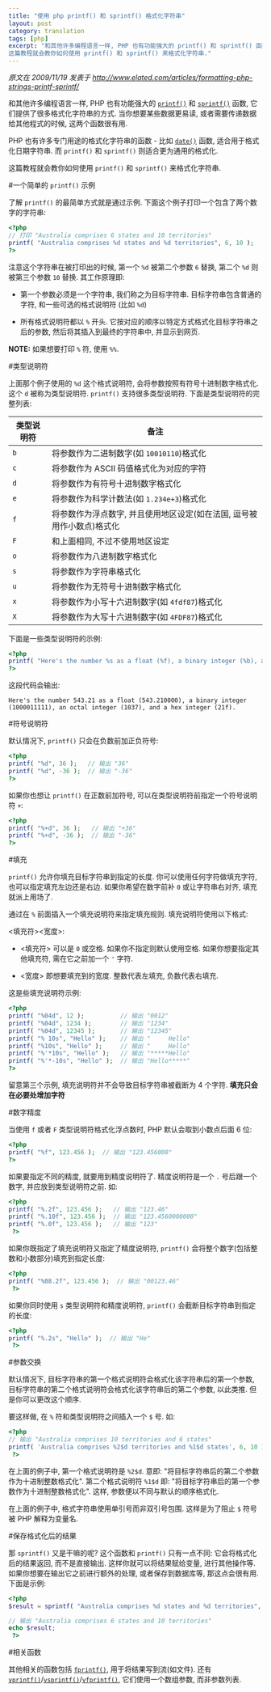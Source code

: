 ```yaml
---
title: "使用 php printf() 和 sprintf() 格式化字符串"
layout: post
category: translation
tags: [php]
excerpt: "和其他许多编程语言一样, PHP 也有功能强大的 printf() 和 sprintf() 函数, 它们提供了很多格式化字符串的方式. 当你想要某些数据更易读, 或者需要传递数据给其他程式的时候, 这两个函数很有用.
这篇教程就会教你如何使用 printf() 和 sprintf() 来格式化字符串."
---
```

_原文在 2009/11/19 发表于 <http://www.elated.com/articles/formatting-php-strings-printf-sprintf/>_

和其他许多编程语言一样, PHP 也有功能强大的 [`printf()`][printf] 和 [`sprintf()`][sprintf] 函数, 它们提供了很多格式化字符串的方式. 当你想要某些数据更易读, 或者需要传递数据给其他程式的时候, 这两个函数很有用.

PHP 也有许多专门用途的格式化字符串的函数 - 比如 [`date()`][date] 函数, 适合用于格式化日期字符串. 而 `printf()` 和 `sprintf()` 则适合更为通用的格式化.

这篇教程就会教你如何使用 `printf()` 和 `sprintf()` 来格式化字符串.

#一个简单的 `printf()` 示例

了解 `printf()` 的最简单方式就是通过示例. 下面这个例子打印一个包含了两个数字的字符串:

```php
<?php
// 打印 "Australia comprises 6 states and 10 territories"
printf( "Australia comprises %d states and %d territories", 6, 10 );
?>
```

注意这个字符串在被打印出的时候, 第一个 `%d` 被第二个参数 `6` 替换, 第二个 `%d` 则被第三个参数 `10` 替换. 其工作原理即:

- 第一个参数必须是一个字符串, 我们称之为目标字符串. 目标字符串包含普通的字符, 和一些可选的格式说明符 (比如 `%d`)

- 所有格式说明符都以 `%` 开头. 它按对应的顺序以特定方式格式化目标字符串之后的参数, 然后将其插入到最终的字符串中, 并显示到网页.

__NOTE:__ 如果想要打印 `%` 符, 使用 `%%`.

#类型说明符

上面那个例子使用的 `%d` 这个格式说明符, 会将参数按照有符号十进制数字格式化. 这个 `d` 被称为类型说明符. `printf()` 支持很多类型说明符. 下面是类型说明符的完整列表:

|类型说明符|备注|
|----------|----|
| `b` | 将参数作为二进制数字(如 `10010110`)格式化 |
| `c` | 将参数作为 ASCII 码值格式化为对应的字符 |
| `d` | 将参数作为有符号十进制数字格式化 |
| `e` | 将参数作为科学计数法(如 `1.234e+3`)格式化 |
| `f` | 将参数作为浮点数字, 并且使用地区设定(如在法国, 逗号被用作小数点)格式化 |
| `F` | 和上面相同, 不过不使用地区设定 |
| `o` | 将参数作为八进制数字格式化 |
| `s` | 将参数作为字符串格式化 |
| `u` | 将参数作为无符号十进制数字格式化 |
| `x` | 将参数作为小写十六进制数字(如 `4fdf87`)格式化 |
| `X` | 将参数作为大写十六进制数字(如 `4FDF87`)格式化 |

下面是一些类型说明符的示例:

```php
<?php 
printf( "Here's the number %s as a float (%f), a binary integer (%b), an octal integer (%o), and a hex integer (%x).", 543.21, 543.21, 543.21, 543.21, 543.21 );
?>
```

这段代码会输出:

```
Here's the number 543.21 as a float (543.210000), a binary integer (1000011111), an octal integer (1037), and a hex integer (21f).
```

#符号说明符

默认情况下, `printf()` 只会在负数前加正负符号:

```php
<?php 
printf( "%d", 36 );   // 输出 "36"
printf( "%d", -36 );  // 输出 "-36"
?>
```

如果你也想让 `printf()` 在正数前加符号, 可以在类型说明符前指定一个符号说明符 `+`:

```php
<?php 
printf( "%+d", 36 );   // 输出 "+36"
printf( "%+d", -36 );  // 输出 "-36"
?>
```

#填充

`printf()` 允许你填充目标字符串到指定的长度. 你可以使用任何字符做填充字符, 也可以指定填充左边还是右边. 如果你希望在数字前补 `0` 或让字符串右对齐, 填充就派上用场了.

通过在 `%` 前面插入一个填充说明符来指定填充规则. 填充说明符使用以下格式:

<填充符><宽度>:

- <填充符> 可以是 `0` 或空格. 如果你不指定则默认使用空格. 如果你想要指定其他填充符, 需在它之前加一个 `'` 字符.

- <宽度> 即想要填充到的宽度. 整数代表左填充, 负数代表右填充.

这是些填充说明符示例:

```php
<?php 
printf( "%04d", 12 );          // 输出 "0012"
printf( "%04d", 1234 );        // 输出 "1234"
printf( "%04d", 12345 );       // 输出 "12345"
printf( "% 10s", "Hello" );    // 输出 "     Hello"
printf( "%10s", "Hello" );     // 输出 "     Hello"
printf( "%'*10s", "Hello" );   // 输出 "*****Hello"
printf( "%'*-10s", "Hello" );  // 输出 "Hello*****"
?>
```

留意第三个示例, 填充说明符并不会导致目标字符串被截断为 4 个字符. __填充只会在必要处增加字符__

#数字精度

当使用 `f` 或者 `F` 类型说明符格式化浮点数时, PHP 默认会取到小数点后面 6 位:

```php
<?php 
printf( "%f", 123.456 );  // 输出 "123.456000"
?>
```

如果要指定不同的精度, 就要用到精度说明符了. 精度说明符是一个 `.` 号后跟一个数字, 并应放到类型说明符之前. 如:

```php
<?php 
printf( "%.2f", 123.456 );   // 输出 "123.46"
printf( "%.10f", 123.456 );  // 输出 "123.4560000000"
printf( "%.0f", 123.456 );   // 输出 "123"
 ?>
```

如果你既指定了填充说明符又指定了精度说明符, `printf()` 会将整个数字(包括整数和小数部分)填充到指定长度:

```php
<?php 
printf( "%08.2f", 123.456 );  // 输出 "00123.46"
 ?>
```

如果你同时使用 `s` 类型说明符和精度说明符, `printf()` 会截断目标字符串到指定的长度:

```php
<?php 
printf( "%.2s", "Hello" );  // 输出 "He"
 ?>
```

#参数交换

默认情况下, 目标字符串的第一个格式说明符会格式化该字符串后的第一个参数, 目标字符串的第二个格式说明符会格式化该字符串后的第二个参数, 以此类推. 但是你可以更改这个顺序.

要这样做, 在 `%` 符和类型说明符之间插入一个 `$` 号. 如:

```php
<?php 
// 输出 "Australia comprises 10 territories and 6 states"
printf( 'Australia comprises %2$d territories and %1$d states', 6, 10 );
 ?>
```

在上面的例子中, 第一个格式说明符是 `%2$d`. 意即: "将目标字符串后的第二个参数作为十进制整数格式化". 第二个格式说明符 `%1$d` 即: "将目标字符串后的第一个参数作为十进制整数格式化". 这样, 参数便以不同与默认的顺序格式化.

在上面的例子中, 格式字符串使用单引号而非双引号包围. 这样是为了阻止 `$` 符号被 PHP 解释为变量名.

#保存格式化后的结果

那 `sprintf()` 又是干嘛的呢? 这个函数和 `printf()` 只有一点不同: 它会将格式化后的结果返回, 而不是直接输出. 这样你就可以将结果赋给变量, 进行其他操作等. 如果你想要在输出它之前进行额外的处理, 或者保存到数据库等, 那这点会很有用. 下面是示例:

```php
<?php 
$result = sprintf( "Australia comprises %d states and %d territories", 6, 10 );

// 输出 "Australia comprises 6 states and 10 territories"
echo $result;
 ?>
```

#相关函数

其他相关的函数包括 [`fprintf()`][fprintf], 用于将结果写到流(如文件). 还有 [`vprintf()`][vprintf]/[`vsprintf()`][vsprintf]/[`vfprintf()`][vfprintf], 它们使用一个数组参数, 而非参数列表.

[printf]: http://php.net/manual/en/function.printf.php
[date]: http://php.net/manual/en/function.date.php
[sprintf]: http://php.net/manual/en/function.sprintf.php
[fprintf]: http://php.net/manual/en/function.fprintf.php
[vprintf]: http://php.net/manual/en/function.vprintf.php
[vsprintf]: http://php.net/manual/en/function.vsprintf.php
[vfprintf]: http://php.net/manual/en/function.vfprintf.php